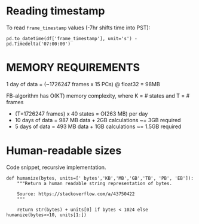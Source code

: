 # Reading timestamp
To read `frame_timestamp` values (-7hr shifts time into PST):
```
pd.to_datetime(df['frame_timestamp'], unit='s') - pd.Timedelta('07:00:00')
```

# MEMORY REQUIREMENTS
1 day of data = (~1726247 frames x 15 PCs) @ float32 = 98MB

FB-algorithm has O(KT) memory complexity, where K = # states and T = # frames
- (T=1726247 frames) x 40 states = O(263 MB) per day
- 10 days of data = 987 MB data + 2GB calculations ~= 3GB required
- 5 days of data  = 493 MB data + 1GB calculations ~= 1.5GB required


# Human-readable sizes
Code snippet, recursive implementation.
```
def humanize(bytes, units=[' bytes','KB','MB','GB','TB', 'PB', 'EB']):
    """Return a human readable string representation of bytes.

    Source: https://stackoverflow.com/a/43750422
    """

    return str(bytes) + units[0] if bytes < 1024 else humanize(bytes>>10, units[1:])
```
